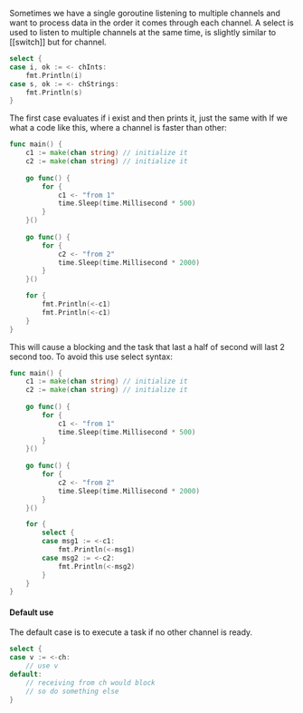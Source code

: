 Sometimes we have a single goroutine listening to multiple channels and want to process data in the order it comes through each channel.
A select is used to listen to multiple channels at the same time, is slightly similar to [[switch]] but for channel.
```go
select {
case i, ok := <- chInts:
    fmt.Println(i)
case s, ok := <- chStrings:
    fmt.Println(s)
}
```
The first case evaluates if i exist and then prints it, just the same with 
If we what a code like this, where a channel is faster than other:
```go
func main() {
    c1 := make(chan string) // initialize it
    c2 := make(chan string) // initialize it
    
    go func() {
        for {
            c1 <- "from 1"
            time.Sleep(time.Millisecond * 500)
        }
    }()
    
    go func() {
        for {
            c2 <- "from 2"
            time.Sleep(time.Millisecond * 2000)
        }
    }()

    for {
        fmt.Println(<-c1)
        fmt.Println(<-c1)
    }
}
```
This will cause a blocking and the task that last a half of second will last 2 second too.
To avoid this use select syntax:
```go
func main() {
    c1 := make(chan string) // initialize it
    c2 := make(chan string) // initialize it
    
    go func() {
        for {
            c1 <- "from 1"
            time.Sleep(time.Millisecond * 500)
        }
    }()
    
    go func() {
        for {
            c2 <- "from 2"
            time.Sleep(time.Millisecond * 2000)
        }
    }()

    for {
		select {
		case msg1 := <-c1: 
			fmt.Println(<-msg1)
		case msg2 := <-c2:
			fmt.Println(<-msg2)
		}
    }
}
```

#### Default use
The default case is to execute a task if no other channel is ready.
```go
select {
case v := <-ch:
    // use v
default:
    // receiving from ch would block
    // so do something else
}
```